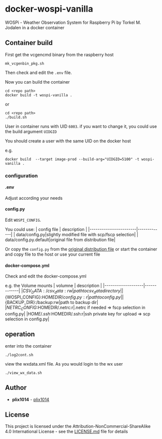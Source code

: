 # docker-wospi-vanilla

WOSPi - Weather Observation System for Raspberry Pi by Torkel M. Jodalen in a docker container



## Container build

First get the vcgencmd binary from the raspberry host
```
mk_vcgenbin_pkg.sh
```

Then check and edit the `.env` file.


Now you can build the container
```
cd <repo path>
docker build -t wospi-vanilla .
```

or
```
cd <repo path>
./build.sh
```

User in container runs with UID `6003`. if you want to change it, you could use the build argument `UIDGID`

You should create a user with the same UID on the docker host

e.g.
```
docker build  --target image-prod --build-arg="UIDGID=5100" -t wospi-vanilla .
```


### configuration

#### .env

Adjust according your needs


#### config.py

Edit `WOSPI_CONFIG`.

You could use:
| config file            | description |
|------------------------|-------------|
| data/config.py|slightly modified file with scp/fscp selection|
| data/config.py.default|original file from distribution file|

Or copy the `config.py` from the [original distribution file](https://www.annoyingdesigns.com/wospi)
or start the container and copy file to the host or use your current file 

#### docker-compose.yml

Check and edit the docker-compose.yml

e.g. the Volume mounts
| volumne            | description |
|--------------------|-------------|
|${CSV_DATA}:/csv_data:rw|path to csv_data directory|
|${WOSPI_CONFIG}:$HOMEDIR/config.py:r|path to config.py|
|${BACKUP_DIR}:/backup:rw|path to backup dir|
|${NETRC_CONFIG}:$HOMEDIR/.netrc:r|.netrc if needed => fscp selection in config.py|
|${HOME}/.ssh:$HOMEDIR/.ssh:r|ssh private key for upload => scp selection in config.py|


## operation

enter into the container
```
./log2cont.sh
```

view the wxdata.xml file. As you would login to the wx user
```
./view_wx_data.sh
```


## Author

* **plix1014** - [plix1014](https://github.com/plix1014)


## License

This project is licensed under the Attribution-NonCommercial-ShareAlike 4.0 International License - see the [LICENSE.md](LICENSE.md) file for details

